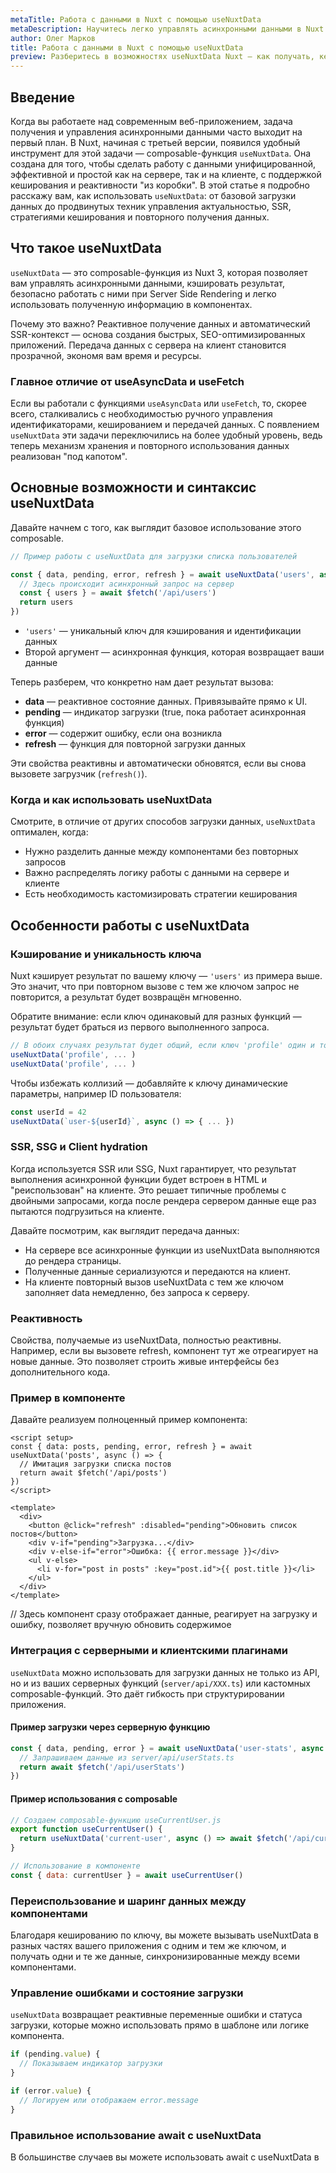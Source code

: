 ```yaml
---
metaTitle: Работа с данными в Nuxt с помощью useNuxtData
metaDescription: Научитесь легко управлять асинхронными данными в Nuxt с помощью useNuxtData — от базового синтаксиса до продвинутых сценариев SSR и кеширования
author: Олег Марков
title: Работа с данными в Nuxt с помощью useNuxtData
preview: Разберитесь в возможностях useNuxtData Nuxt — как получать, кешировать и использовать данные на сервере и клиенте с реальными примерами и сценариями работы
---
```


## Введение

Когда вы работаете над современным веб-приложением, задача получения и управления асинхронными данными часто выходит на первый план. В Nuxt, начиная с третьей версии, появился удобный инструмент для этой задачи — composable-функция `useNuxtData`. Она создана для того, чтобы сделать работу с данными унифицированной, эффективной и простой как на сервере, так и на клиенте, с поддержкой кеширования и реактивности "из коробки". В этой статье я подробно расскажу вам, как использовать `useNuxtData`: от базовой загрузки данных до продвинутых техник управления актуальностью, SSR, стратегиями кеширования и повторного получения данных.

## Что такое useNuxtData

`useNuxtData` — это composable-функция из Nuxt 3, которая позволяет вам управлять асинхронными данными, кэшировать результат, безопасно работать с ними при Server Side Rendering и легко использовать полученную информацию в компонентах.

Почему это важно? Реактивное получение данных и автоматический SSR-контекст — основа создания быстрых, SEO-оптимизированных приложений. Передача данных с сервера на клиент становится прозрачной, экономя вам время и ресурсы.

### Главное отличие от useAsyncData и useFetch

Если вы работали с функциями `useAsyncData` или `useFetch`, то, скорее всего, сталкивались с необходимостью ручного управления идентификаторами, кешированием и передачей данных. С появлением `useNuxtData` эти задачи переключились на более удобный уровень, ведь теперь механизм хранения и повторного использования данных реализован "под капотом".

## Основные возможности и синтаксис useNuxtData

Давайте начнем с того, как выглядит базовое использование этого composable.

```js
// Пример работы с useNuxtData для загрузки списка пользователей

const { data, pending, error, refresh } = await useNuxtData('users', async () => {
  // Здесь происходит асинхронный запрос на сервер
  const { users } = await $fetch('/api/users')
  return users
})
```

- `'users'` — уникальный ключ для кэширования и идентификации данных
- Второй аргумент — асинхронная функция, которая возвращает ваши данные

Теперь разберем, что конкретно нам дает результат вызова:

- **data** — реактивное состояние данных. Привязывайте прямо к UI.
- **pending** — индикатор загрузки (true, пока работает асинхронная функция)
- **error** — содержит ошибку, если она возникла
- **refresh** — функция для повторной загрузки данных

Эти свойства реактивны и автоматически обновятся, если вы снова вызовете загрузчик (`refresh()`).

### Когда и как использовать useNuxtData

Смотрите, в отличие от других способов загрузки данных, `useNuxtData` оптимален, когда:
- Нужно разделить данные между компонентами без повторных запросов
- Важно распределять логику работы с данными на сервере и клиенте
- Есть необходимость кастомизировать стратегии кеширования

## Особенности работы с useNuxtData

### Кэширование и уникальность ключа

Nuxt кэширует результат по вашему ключу — `'users'` из примера выше. Это значит, что при повторном вызове с тем же ключом запрос не повторится, а результат будет возвращён мгновенно. 

Обратите внимание: если ключ одинаковый для разных функций — результат будет браться из первого выполненного запроса.

```js
// В обоих случаях результат будет общий, если ключ 'profile' один и тот же
useNuxtData('profile', ... )
useNuxtData('profile', ... )
```

Чтобы избежать коллизий — добавляйте к ключу динамические параметры, например ID пользователя:

```js
const userId = 42
useNuxtData(`user-${userId}`, async () => { ... })
```

### SSR, SSG и Client hydration

Когда используется SSR или SSG, Nuxt гарантирует, что результат выполнения асинхронной функции будет встроен в HTML и "реиспользован" на клиенте. Это решает типичные проблемы с двойными запросами, когда после рендера сервером данные еще раз пытаются подгрузиться на клиенте.

Давайте посмотрим, как выглядит передача данных:

- На сервере все асинхронные функции из useNuxtData выполняются до рендера страницы.
- Полученные данные сериализуются и передаются на клиент.
- На клиенте повторный вызов useNuxtData с тем же ключом заполняет data немедленно, без запроса к серверу.

### Реактивность

Свойства, получаемые из useNuxtData, полностью реактивны. Например, если вы вызовете refresh, компонент тут же отреагирует на новые данные. Это позволяет строить живые интерфейсы без дополнительного кода.

### Пример в компоненте

Давайте реализуем полноценный пример компонента:

```vue
<script setup>
const { data: posts, pending, error, refresh } = await useNuxtData('posts', async () => {
  // Имитация загрузки списка постов
  return await $fetch('/api/posts')
})
</script>

<template>
  <div>
    <button @click="refresh" :disabled="pending">Обновить список постов</button>
    <div v-if="pending">Загрузка...</div>
    <div v-else-if="error">Ошибка: {{ error.message }}</div>
    <ul v-else>
      <li v-for="post in posts" :key="post.id">{{ post.title }}</li>
    </ul>
  </div>
</template>
```

// Здесь компонент сразу отображает данные, реагирует на загрузку и ошибку, позволяет вручную обновить содержимое

### Интеграция с серверными и клиентскими плагинами

`useNuxtData` можно использовать для загрузки данных не только из API, но и из ваших серверных функций (`server/api/XXX.ts`) или кастомных composable-функций. Это даёт гибкость при структурировании приложения.

#### Пример загрузки через серверную функцию

```js
const { data, pending, error } = await useNuxtData('user-stats', async () => {
  // Запрашиваем данные из server/api/userStats.ts 
  return await $fetch('/api/userStats')
})
```

#### Пример использования с composable

```js
// Создаем composable-функцию useCurrentUser.js
export function useCurrentUser() {
  return useNuxtData('current-user', async () => await $fetch('/api/current-user'))
}

// Использование в компоненте
const { data: currentUser } = await useCurrentUser()
```

### Переиспользование и шаринг данных между компонентами

Благодаря кешированию по ключу, вы можете вызывать useNuxtData в разных частях вашего приложения с одним и тем же ключом, и получать одни и те же данные, синхронизированные между всеми компонентами.

### Управление ошибками и состояние загрузки

`useNuxtData` возвращает реактивные переменные ошибки и статуса загрузки, которые можно использовать прямо в шаблоне или логике компонента.

```js
if (pending.value) {
  // Показываем индикатор загрузки
}

if (error.value) {
  // Логируем или отображаем error.message
}
```

### Правильное использование await с useNuxtData

В большинстве случаев вы можете использовать await с useNuxtData в <script setup> даже в клиентских компонентах. Nuxt сам управляет сериализацией данных между сервером и клиентом, при необходимости ожидает завершения промисов на сервере до рендера.

## Расширенные возможности useNuxtData

### Сброс кеша и ручное обновление

Если нужно обновить или сбросить кеш, используйте функцию refresh, возвращаемую useNuxtData. Это актуально, если, например, данные могли измениться на сервере.

```js
refresh() // Выполняет повторную загрузку
```

Можно использовать этот механизм для реализации Pull-To-Refresh или реакций на действия пользователя.

### Использование с Nuxt Plugins и Middleware

useNuxtData применяется внутри плагинов для сложных сценариев — например, загрузки настроек приложения, информации о сессии или даже кастомных стратегий предзагрузки данных через middleware.

### SSR – предварительная загрузка больших объемов данных

С помощью useNuxtData легко оптимизировать SSR, чтобы сразу отдавать пользователю готовые данные в initial HTML. Просто вызывайте useNuxtData с нужными ключами и асинхронными функциями в setup-компонентов или в middleware на сервере.

### Работа с реактивными параметрами (key-функция)

Вы можете создавать ключ на основе реактивных переменных, чтобы управлять корректным кешированием разных данных:

```js
const userId = ref(10)
const { data } = await useNuxtData(
  () => `user-${userId.value}`,
  async () => await $fetch(`/api/user/${userId.value}`)
)

// Если userId.value изменится, useNuxtData автоматически обновит данные под новым ключом
```

### Совместное использование с useFetch и useAsyncData

В некоторых случаях удобно совместно использовать эти composable-функции, чтобы гибко управлять жизненным циклом данных, делать загрузку данных условно (например — сперва useNuxtData, если кеш есть, затем useFetch для специфических запросов).

## Практические советы и лучшие практики

1. **Используйте префиксы в ключах** — это позволяет четко разграничивать области данных и избегать конфликтов при именовании, например "user-profile-42" вместо "profile".
2. **Ограничивайте объем данных, которые кэшируете** — не храните слишком большие структуры, чтобы не нагружать память.
3. **Удаляйте устаревшие ключи вручную, если работаете со сложным состоянием** — используйте refresh для обновления информации.
4. **Добавляйте проверку ошибок** — используйте возвращаемое поле error для явного отображения проблем с сетью или бэкендом.
5. **Не дублируйте вызовы с одинаковым ключом для разных данных** — следите за тем, чтобы ключ уникально отражал суть получаемых данных.

## Заключение

useNuxtData — это современный и мощный инструмент для управления асинхронными данными в Nuxt-приложениях. Он позволяет унифицировать работу с загрузкой данных, удобно кэшировать, использовать реактивные состояния и интегрироваться как с серверными, так и клиентскими частями приложения. Благодаря гибкому API и поддержке SSR/SSG вы можете быстро создавать производительные и динамичные приложения, не заморачиваясь с ручным кешированием или многократными запросами.

## Частозадаваемые технические вопросы по теме статьи и ответы на них

#### Как сбросить кэш useNuxtData для определенного ключа вручную?

Для этого вызовите функцию refresh, возвращаемую useNuxtData с нужным ключом. Если нужно сбросить все данные с этим ключом, просто вызовите refresh(), например:
```js
const { refresh } = await useNuxtData('posts', ...)
refresh() // данные будут загружены заново
```

#### Можно ли использовать useNuxtData в layout или middleware?

Да, useNuxtData можно вызывать внутри layout-компонентов и даже middleware. В middleware вызовите функцию и дождитесь её завершения через await — данные будут загружены до рендера страницы.

#### Что делать, если данные зависят от параметров маршрута?

Сгенерируйте ключ на основе параметров, например:
```js
const route = useRoute()
const { data } = await useNuxtData(
  () => `user-${route.params.id}`,
  async () => await $fetch(`/api/user/${route.params.id}`)
)
```
Это гарантирует уникальность кеша для разных параметров.

#### Как обработать multiple pending состояний для разных useNuxtData?

Храните состояние pending отдельно для каждого вызова useNuxtData — каждая функция возвращает своё pending, error и data, которые независимы друг от друга.

#### Как отменить запрос useNuxtData, если компонент демонтируется?

useNuxtData не предоставляет явного механизма abort. Однако, если компонент размонтируется до завершения загрузки, Nuxt автоматически "сбрасывает" состояние — повторных сайд-эффектов не будет. Если нужна ручная отмена, реализуйте её через сторонние библиотеки или контролируйте это в функции-загрузчике через AbortController.